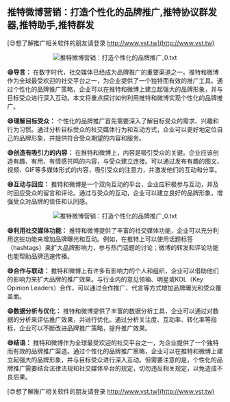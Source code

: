 ## **推特微博营销：打造个性化的品牌推广,推特协议群发器,推特助手,推特群发**

[😍想了解推广相关软件的朋友请登录 http://www.vst.tw](http://www.vst.tw)

 <center><img src="https://vst.tw/MP4/tuiguang/png/5.png" alt="推特微博营销：打造个性化的品牌推广_0.txt"></center>

**😄导言：**
在数字时代，社交媒体已经成为品牌推广的重要渠道之一。推特和微博作为全球最受欢迎的社交平台之一，为企业提供了一个独特而有效的推广工具。通过个性化的品牌推广策略，企业可以在推特和微博上建立起强大的品牌形象，并与目标受众进行深入互动。本文将重点探讨如何利用推特和微博实现个性化的品牌推广。

**😄理解目标受众：**
个性化的品牌推广首先需要深入了解目标受众的需求、兴趣和行为习惯。通过分析目标受众的社交媒体行为和互动方式，企业可以更好地定位自己的品牌形象，并提供符合受众期望的内容和服务。

**😄创造有吸引力的内容：**
在推特和微博上，内容是吸引受众的关键。企业应该创造有趣、有用、有情感共鸣的内容，与受众建立连接。可以通过发布有趣的图文、视频、GIF等多媒体形式的内容，吸引受众的注意力，并激发他们的互动和分享。

**😄互动与回应：**
推特和微博是一个双向互动的平台，企业应积极参与互动，并及时回应受众的留言和评论。通过与受众的互动，企业可以建立良好的品牌形象，增强受众对品牌的信任和认同感。

 <center><img src="https://vst.tw/MP4/tuiguang/png/3.png" alt="推特微博营销：打造个性化的品牌推广_0.txt"></center>

**😄利用社交媒体功能：**
推特和微博提供了丰富的社交媒体功能，企业可以充分利用这些功能来增加品牌曝光和互动。例如，在推特上可以使用话题标签（hashtags）来扩大品牌影响力，参与热门话题的讨论；微博的转发和评论功能也能帮助品牌迅速传播。

**😄合作与联动：**
推特和微博上有许多有影响力的个人和组织，企业可以借助他们的影响力来扩大品牌的推广效果。与行业内的意见领袖、明星或KOL（Key Opinion Leaders）合作，可以通过合作推广、代言等方式增加品牌曝光和受众覆盖面。

**😄数据分析与优化：**
推特和微博提供了丰富的数据分析工具，企业可以通过对数据的分析来评估推广效果，并进行优化。通过分析关注度、互动率、转化率等指标，企业可以不断改进品牌推广策略，提升推广效果。

**😄结语：**
推特和微博作为全球最受欢迎的社交平台之一，为企业提供了一个独特而有效的品牌推广渠道。通过个性化的品牌推广策略，企业可以在推特和微博上建立起强大的品牌形象，并与目标受众进行深入互动。但需要注意的是，个性化的品牌推广需要结合法律法规和社交媒体平台的规定，切勿违反相关规定，以免造成不良后果。

[😍想了解推广相关软件的朋友请登录 http://www.vst.tw](http://www.vst.tw)



